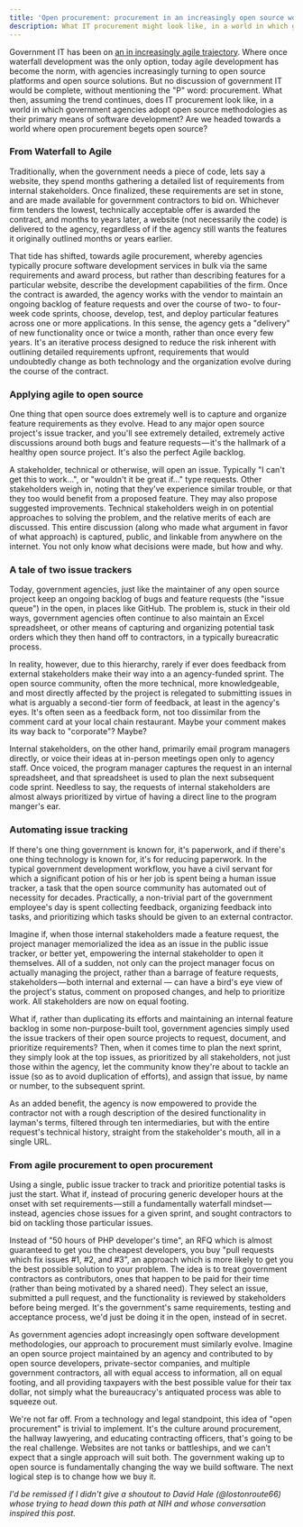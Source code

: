 ```yaml
---
title: 'Open procurement: procurement in an increasingly open source world'
description: What IT procurement might look like, in a world in which government agencies adopt open source methodologies as their primary means of development
---
```


Government IT has been on [an in increasingly agile trajectory](/2011/11/29/towards-a-more-agile-government/). Where once waterfall development was the only option, today agile development has become the norm, with agencies increasingly turning to open source platforms and open source solutions. But no discussion of government IT would be complete, without mentioning the "P" word: procurement. What then, assuming the trend continues, does IT procurement look like, in a world in which government agencies adopt open source methodologies as their primary means of software development? Are we headed towards a world where open procurement begets open source?

### From Waterfall to Agile

Traditionally, when the government needs a piece of code, lets say a website, they spend months gathering a detailed list of requirements from internal stakeholders. Once finalized, these requirements are set in stone, and are made available for government contractors to bid on. Whichever firm tenders the lowest, technically acceptable offer is awarded the contract, and months to years later, a website (not necessarily the code) is delivered to the agency, regardless of if the agency still wants the features it originally outlined months or years earlier.

That tide has shifted, towards agile procurement, whereby agencies typically procure software development services in bulk via the same requirements and award process, but rather than describing features for a particular website, describe the development capabilities of the firm. Once the contract is awarded, the agency works with the vendor to maintain an ongoing backlog of feature requests and over the course of two- to four-week code sprints, choose, develop, test, and deploy particular features across one or more applications. In this sense, the agency gets a "delivery" of new functionality once or twice a month, rather than once every few years. It's an iterative process designed to reduce the risk inherent with outlining detailed requirements upfront, requirements that would undoubtedly change as both technology and the organization evolve during the course of the contract.

### Applying agile to open source

One thing that open source does extremely well is to capture and organize feature requirements as they evolve. Head to any major open source project's issue tracker, and you'll see extremely detailed, extremely active discussions around both bugs and feature requests — it's the hallmark of a healthy open source project. It's also the perfect Agile backlog.

A stakeholder, technical or otherwise, will open an issue. Typically "I can't get this to work...", or "wouldn't it be great if..." type requests. Other stakeholders weigh in, noting that they've experience similar trouble, or that they too would benefit from a proposed feature. They may also propose suggested improvements. Technical stakeholders weigh in on potential approaches to solving the problem, and the relative merits of each are discussed. This entire discussion (along who made what argument in favor of what approach) is captured, public, and linkable from anywhere on the internet. You not only know what decisions were made, but how and why.

### A tale of two issue trackers

Today, government agencies, just like the maintainer of any open source project keep an ongoing backlog of bugs and feature requests (the "issue queue") in the open, in places like GitHub. The problem is, stuck in their old ways, government agencies often continue to also maintain an Excel spreadsheet, or other means of capturing and organizing potential task orders which they then hand off to contractors, in a typically bureacratic process.

In reality, however, due to this hierarchy, rarely if ever does feedback from external stakeholders make their way into a an agency-funded sprint. The open source community, often the more technical, more knowledgeable, and most directly affected by the project is relegated to submitting issues in what is arguably a second-tier form of feedback, at least in the agency's eyes. It's often seen as a feedback form, not too dissimilar from the comment card at your local chain restaurant. Maybe your comment makes its way back to "corporate"? Maybe?

Internal stakeholders, on the other hand, primarily email program managers directly, or voice their ideas at in-person meetings open only to agency staff. Once voiced, the program manager captures the request in an internal spreadsheet, and that spreadsheet is used to plan the next subsequent code sprint. Needless to say, the requests of internal stakeholders are almost always prioritized by virtue of having a direct line to the program manger's ear.

### Automating issue tracking

If there's one thing government is known for, it's paperwork, and if there's one thing technology is known for, it's for reducing paperwork. In the typical government development workflow, you have a civil servant for which a significant potion of his or her job is spent being a human issue tracker, a task that the open source community has automated out of necessity for decades. Practically, a non-trivial part of the government employee's day is spent collecting feedback, organizing feedback into tasks, and prioritizing which tasks should be given to an external contractor.

Imagine if, when those internal stakeholders made a feature request, the project manager memorialized the idea as an issue in the public issue tracker, or better yet, empowering the internal stakeholder to open it themselves. All of a sudden, not only can the project manager focus on actually managing the project, rather than a barrage of feature requests, stakeholders — both internal and external — can have a bird's eye view of the project's status, comment on proposed changes, and help to prioritize work. All stakeholders are now on equal footing.

What if, rather than duplicating its efforts and maintaining an internal feature backlog in some non-purpose-built tool, government agencies simply used the issue trackers of their open source projects to request, document, and prioritize requirements? Then, when it comes time to plan the next sprint, they simply look at the top issues, as prioritized by all stakeholders, not just those within the agency, let the community know they're about to tackle an issue (so as to avoid duplication of efforts), and assign that issue, by name or number, to the subsequent sprint.

As an added benefit, the agency is now empowered to provide the contractor not with a rough description of the desired functionality in layman's terms, filtered through ten intermediaries, but with the entire request's technical history, straight from the stakeholder's mouth, all in a single URL.

### From agile procurement to open procurement

Using a single, public issue tracker to track and prioritize potential tasks is just the start. What if, instead of procuring generic developer hours at the onset with set requirements — still a fundamentally waterfall mindset — instead, agencies chose issues for a given sprint, and sought contractors to bid on tackling those particular issues.

Instead of "50 hours of PHP developer's time", an RFQ which is almost guaranteed to get you the cheapest developers, you buy "pull requests which fix issues #1, #2, and #3", an approach which is more likely to get you the best possible solution to your problem. The idea is to treat government contractors as contributors, ones that happen to be paid for their time (rather than being motivated by a shared need). They select an issue, submitted a pull request, and the functionality is reviewed by stakeholders before being merged. It's the government's same requirements, testing and acceptance process, we'd just be doing it in the open, instead of in secret.

As government agencies adopt increasingly open software development methodologies, our approach to procurement must similarly evolve. Imagine an open source project maintained by an agency and contributed to by open source developers, private-sector companies, and multiple government contractors, all with equal access to information, all on equal footing, and all providing taxpayers with the best possible value for their tax dollar, not simply what the bureaucracy's antiquated process was able to squeeze out.

We're not far off. From a technology and legal standpoint, this idea of "open procurement" is trivial to implement. It's the culture around procurement, the hallway lawyering, and educating contracting officers, that's going to be the real challenge. Websites are not tanks or battleships, and we can't expect that a single approach will suit both. The government waking up to open source is fundamentally changing the way we build software. The next logical step is to change how we buy it.

*I'd be remissed if I didn't give a shoutout to David Hale (@lostonroute66) whose trying to head down this path at NIH and whose conversation inspired this post.*
